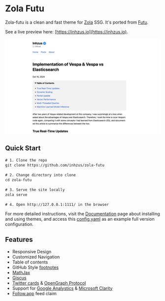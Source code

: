 # Zola Futu

Zola-futu is a clean and fast theme for [Zola](https://www.getzola.org) SSG. It's ported from [Futu](https://github.com/yuanji-dev/futu).

See a live preview here: [https://inhzus.io](https://inhzus.io).

![image.png](screenshot.png)

## Quick Start

```
# 1. Clone the repo
git clone https://github.com/inhzus/zola-futu

# 2. Change directory into clone
cd zola-futu

# 3. Serve the site locally
zola serve

# 4. Open http://127.0.0.1:1111/ in the browser
```

For more detailed instructions, visit the [Documentation](https://www.getzola.org/documentation/) page about installing and using themes, and access this [config.yaml](https://github.com/inhzus/inhzus.com/blob/main/config.toml) as an example full version configuration.
## Features

- Responsive Design
- Customized Navigation
- Table of contents
- GitHub Style [footnotes](https://docs.github.com/en/get-started/writing-on-github/getting-started-with-writing-and-formatting-on-github/basic-writing-and-formatting-syntax#footnotes)
- [MathJax](https://www.mathjax.org)
- [Giscus](https://giscus.app)
- [Twitter cards](https://developer.x.com/en/docs/x-for-websites/cards/overview/abouts-cards) & [OpenGraph Protocol](https://ogp.me)
- Support for [Google Analystics](https://developers.google.com/analytics) & [Microsoft Clarity](https://clarity.microsoft.com)
- [Follow.app](https://follow.is) feed claim
